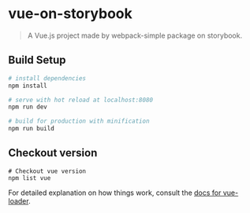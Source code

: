 # vue-on-storybook

> A Vue.js project made by webpack-simple package on storybook.

## Build Setup

``` bash
# install dependencies
npm install

# serve with hot reload at localhost:8080
npm run dev

# build for production with minification
npm run build
```

## Checkout version

```
# Checkout vue version
npm list vue
```


For detailed explanation on how things work, consult the [docs for vue-loader](http://vuejs.github.io/vue-loader).
